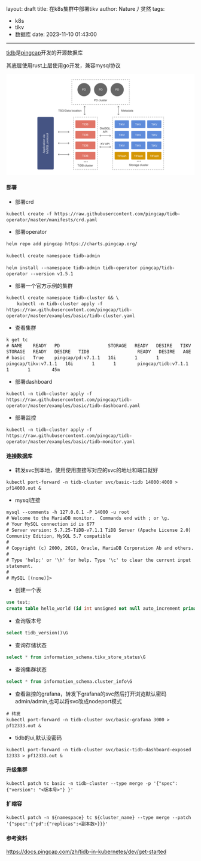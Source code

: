 layout: draft
title: 在k8s集群中部署tikv
author: Nature丿灵然
tags:
  - k8s
  - tikv
  - 数据库
date: 2023-11-10 01:43:00
---
[tidb](https://github.com/pingcap/tidb)是[pingcap](https://www.pingcap.com/)开发的开源数据库

<!--more-->

其底层使用rust上层使用go开发，兼容mysql协议

![Alt text](../images/tidb-1.png)

#### 部署

- 部署crd

```shell
kubectl create -f https://raw.githubusercontent.com/pingcap/tidb-operator/master/manifests/crd.yaml
```

- 部署operator

```shell
helm repo add pingcap https://charts.pingcap.org/

kubectl create namespace tidb-admin

helm install --namespace tidb-admin tidb-operator pingcap/tidb-operator --version v1.5.1
```

- 部署一个官方示例的集群

```shell
kubectl create namespace tidb-cluster && \
    kubectl -n tidb-cluster apply -f https://raw.githubusercontent.com/pingcap/tidb-operator/master/examples/basic/tidb-cluster.yaml
```

- 查看集群

```shell
k get tc
# NAME    READY   PD                  STORAGE   READY   DESIRE   TIKV                  STORAGE   READY   DESIRE   TIDB                  READY   DESIRE   AGE
# basic   True    pingcap/pd:v7.1.1   1Gi       1       1        pingcap/tikv:v7.1.1   1Gi       1       1        pingcap/tidb:v7.1.1   1       1        45m
```

- 部署dashboard

```shell
kubectl -n tidb-cluster apply -f https://raw.githubusercontent.com/pingcap/tidb-operator/master/examples/basic/tidb-dashboard.yaml
```

- 部署监控

```shell
kubectl -n tidb-cluster apply -f https://raw.githubusercontent.com/pingcap/tidb-operator/master/examples/basic/tidb-monitor.yaml
```

#### 连接数据库

- 转发svc到本地，使用使用直接写对应的svc的地址和端口就好

```shell
kubectl port-forward -n tidb-cluster svc/basic-tidb 14000:4000 > pf14000.out &
```

- mysql连接

```shell
mysql --comments -h 127.0.0.1 -P 14000 -u root
# Welcome to the MariaDB monitor.  Commands end with ; or \g.
# Your MySQL connection id is 677
# Server version: 5.7.25-TiDB-v7.1.1 TiDB Server (Apache License 2.0) Community Edition, MySQL 5.7 compatible
# 
# Copyright (c) 2000, 2018, Oracle, MariaDB Corporation Ab and others.
# 
# Type 'help;' or '\h' for help. Type '\c' to clear the current input statement.
# 
# MySQL [(none)]>
```

- 创建一个表

```sql
use test;
create table hello_world (id int unsigned not null auto_increment primary key, v varchar(32));
```

- 查询版本号

```sql
select tidb_version()\G
```

- 查询存储状态

```sql
select * from information_schema.tikv_store_status\G
```

- 查询集群状态

```sql
select * from information_schema.cluster_info\G
```

- 查看监控的grafana，转发下grafana的svc然后打开浏览默认密码admin/admin,也可以将svc改成nodeport模式

```shell
# 转发
kubectl port-forward -n tidb-cluster svc/basic-grafana 3000 > pf12333.out &
```

- tidb的ui,默认没密码

```shell
kubectl port-forward -n tidb-cluster svc/basic-tidb-dashboard-exposed 12333 > pf12333.out &
```

#### 升级集群

```shell
kubectl patch tc basic -n tidb-cluster --type merge -p '{"spec": {"version": "<版本号>"} }'
```

#### 扩缩容

```shell
kubectl patch -n ${namespace} tc ${cluster_name} --type merge --patch '{"spec":{"pd":{"replicas":<副本数>}}}'
```

#### 参考资料

<https://docs.pingcap.com/zh/tidb-in-kubernetes/dev/get-started>
